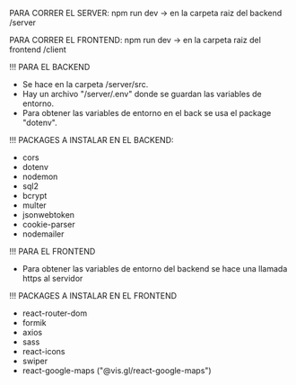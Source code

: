PARA CORRER EL SERVER: npm run dev -> en la carpeta raiz del backend /server

PARA CORRER EL FRONTEND: npm run dev -> en la carpeta raiz del frontend /client

!!! PARA EL BACKEND
- Se hace en la carpeta /server/src.
- Hay un archivo "/server/.env" donde se guardan las variables de entorno.
- Para obtener las variables de entorno en el back se usa el package "dotenv".

!!! PACKAGES A INSTALAR EN EL BACKEND:
- cors
- dotenv
- nodemon
- sql2
- bcrypt
- multer
- jsonwebtoken
- cookie-parser
- nodemailer

!!! PARA EL FRONTEND
- Para obtener las variables de entorno del backend se hace una llamada https al servidor

!!! PACKAGES A INSTALAR EN EL FRONTEND
- react-router-dom
- formik
- axios
- sass
- react-icons
- swiper
- react-google-maps ("@vis.gl/react-google-maps")
